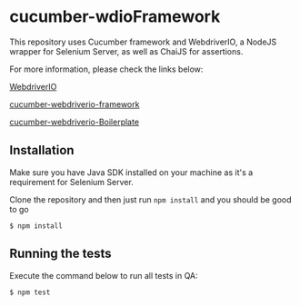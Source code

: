 # cucumber-wdioFramework

This repository uses Cucumber framework and WebdriverIO, a NodeJS wrapper for Selenium Server, as well as ChaiJS for assertions.

For more information, please check the links below:

[WebdriverIO](https://github.com/webdriverio/webdriverio)

[cucumber-webdriverio-framework](https://github.com/webdriverio/wdio-cucumber-framework)

[cucumber-webdriverio-Boilerplate](https://github.com/webdriverio/cucumber-boilerplate)

## Installation

Make sure you have Java SDK installed on your machine as it's a requirement for Selenium Server.

Clone the repository and then just run `npm install` and you should be good to go

    $ npm install

## Running the tests

Execute the command below to run all tests in QA:

    $ npm test
